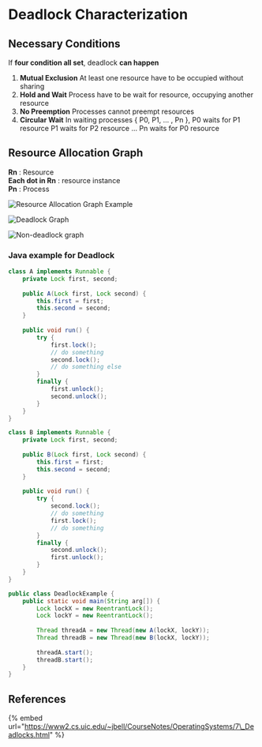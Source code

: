 # Deadlock Characterization

## Necessary Conditions

If **four condition all set**, deadlock **can happen**

1. **Mutual Exclusion** At least one resource have to be occupied without sharing
2. **Hold and Wait** Process have to be wait for resource, occupying another resource
3. **No Preemption** Processes cannot preempt resources
4. **Circular Wait** In waiting processes { P0, P1, ... , Pn }, P0 waits for P1 resource P1 waits for P2 resource ... Pn waits for P0 resource

## Resource Allocation Graph

**Rn** : Resource  
**Each dot in Rn** : resource instance  
**Pn** : Process

![Resource Allocation Graph Example](../.gitbook/assets/image%20%2821%29.png)

![Deadlock Graph](../.gitbook/assets/image%20%2839%29.png)

![Non-deadlock graph](../.gitbook/assets/image.png)

### Java example for Deadlock

```java
class A implements Runnable {
    private Lock first, second;
    
    public A(Lock first, Lock second) {
        this.first = first;
        this.second = second;
    }
    
    public void run() {
        try {
            first.lock();
            // do something
            second.lock();
            // do something else
        }
        finally {
            first.unlock();
            second.unlock();
        }
    }
}

class B implements Runnable {
    private Lock first, second;
    
    public B(Lock first, Lock second) {
        this.first = first;
        this.second = second;
    }
    
    public void run() {
        try {
            second.lock();
            // do something
            first.lock();
            // do something
        }
        finally {
            second.unlock();
            first.unlock();
        }
    }
}

public class DeadlockExample {
    public static void main(String arg[]) {
        Lock lockX = new ReentrantLock();
        Lock lockY = new ReentrantLock();
        
        Thread threadA = new Thread(new A(lockX, lockY));
        Thread threadB = new Thread(new B(lockX, lockY));
        
        threadA.start();
        threadB.start();
    }
}
```



## References

{% embed url="https://www2.cs.uic.edu/~jbell/CourseNotes/OperatingSystems/7\_Deadlocks.html" %}





